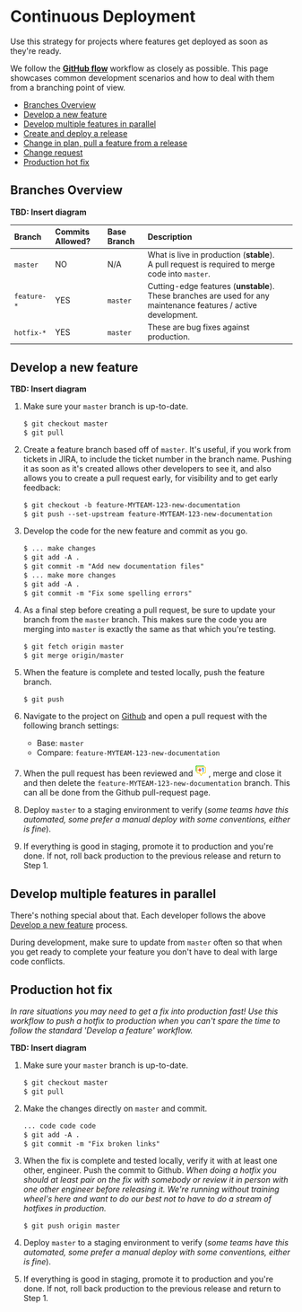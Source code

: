 # Continuous Deployment

Use this strategy for projects where features get deployed as soon as they're ready.

We follow the [**GitHub flow**](https://guides.github.com/introduction/flow/)
workflow as closely as possible. This page showcases common development scenarios
and how to deal with them from a branching point of view.

- [Branches Overview](#branches-overview)
- [Develop a new feature](#develop-a-new-feature)
- [Develop multiple features in parallel](#develop-multiple-features-in-parallel)
- [Create and deploy a release](#create-and-deploy-a-release)
- [Change in plan, pull a feature from a release](#change-in-plan-pull-a-feature-from-a-release)
- [Change request](#change-request)
- [Production hot fix](#production-hot-fix)

## Branches Overview

**TBD: Insert diagram**

| Branch           | Commits Allowed? | Base Branch      | Description    |
| :----------------|:-----------------|:-----------------|:---------------|
| `master`         | NO               | N/A              | What is live in production (**stable**).<br/>A pull request is required to merge code into `master`. |
| `feature-*`      | YES              | `master`        | Cutting-edge features (**unstable**). These branches are used for any maintenance features / active development. |
| `hotfix-*`       | YES              | `master`         | These are bug fixes against production.<br/> |

## Develop a new feature

**TBD: Insert diagram**

1. Make sure your `master` branch is up-to-date.

   ```
   $ git checkout master
   $ git pull
   ```

1. Create a feature branch based off of `master`. It's useful, if you work
from tickets in JIRA, to include the ticket number in the branch name. Pushing
it as soon as it's created allows other developers to see it, and also allows
you to create a pull request early, for visibility and to get early feedback:

   ```
   $ git checkout -b feature-MYTEAM-123-new-documentation
   $ git push --set-upstream feature-MYTEAM-123-new-documentation
   ```

1. Develop the code for the new feature and commit as you go.

   ```
   $ ... make changes
   $ git add -A .
   $ git commit -m "Add new documentation files"
   $ ... make more changes
   $ git add -A .
   $ git commit -m "Fix some spelling errors"
   ```

1. As a final step before creating a pull request, be sure to update your branch
from the `master` branch. This makes sure the code you are merging into `master`
is exactly the same as that which you're testing.

   ```
   $ git fetch origin master
   $ git merge origin/master
   ```

1. When the feature is complete and tested locally, push the feature branch.

   ```
   $ git push
   ```

1. Navigate to the project on [Github](www.github.com) and open a pull request
with the following branch settings:
   * Base: `master`
   * Compare: `feature-MYTEAM-123-new-documentation`

1. When the pull request has been reviewed and ![+1'd](images/plus1.png)
, merge and close it and then delete the `feature-MYTEAM-123-new-documentation`
branch. This can all be done from the Github pull-request page.

1. Deploy `master` to a staging environment to verify (_some teams have this
    automated, some prefer a manual deploy with some conventions, either is fine_).

1. If everything is good in staging, promote it to production and you're done.
If not, roll back production to the previous release and return to Step 1.

## Develop multiple features in parallel

There's nothing special about that. Each developer follows the above
[Develop a new feature](#develop-a-new-feature) process.

During development, make sure to update from `master` often so that when you
get ready to complete your feature you don't have to deal with large code
conflicts.

## Production hot fix

*In rare situations you may need to get a fix into production fast! Use this
workflow to push a hotfix to production when you can't spare the time to
follow the standard 'Develop a feature' workflow.*

**TBD: Insert diagram**

1. Make sure your `master` branch is up-to-date.

   ```
   $ git checkout master
   $ git pull
   ```

1. Make the changes directly on `master` and commit.

   ```
   ... code code code
   $ git add -A .
   $ git commit -m "Fix broken links"
   ```

1. When the fix is complete and tested locally, verify it with at least one other,
engineer. Push the commit to Github.
   *When doing a hotfix you should at _least_ pair on the fix with somebody or
   review it in person with one other engineer before releasing it. We're
   running without training wheel's here and want to do our best not to have to
   do a stream of hotfixes in production.*

   ```
   $ git push origin master
   ```

1. Deploy `master` to a staging environment to verify (_some teams have this
automated, some prefer a manual deploy with some conventions, either is fine_).

1. If everything is good in staging, promote it to production and you're done.
If not, roll back production to the previous release and return to Step 1.
